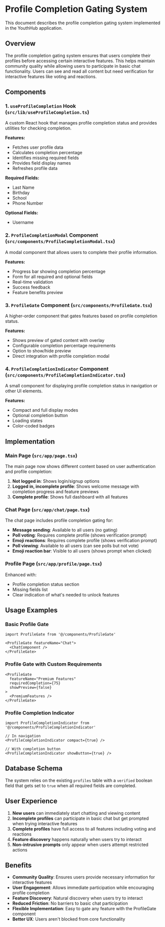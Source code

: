 # Profile Completion Gating System

This document describes the profile completion gating system implemented in the YouthHub application.

## Overview

The profile completion gating system ensures that users complete their profiles before accessing certain interactive features. This helps maintain community quality while allowing users to participate in basic chat functionality. Users can see and read all content but need verification for interactive features like voting and reactions.

## Components

### 1. `useProfileCompletion` Hook (`src/lib/useProfileCompletion.ts`)

A custom React hook that manages profile completion status and provides utilities for checking completion.

**Features:**
- Fetches user profile data
- Calculates completion percentage
- Identifies missing required fields
- Provides field display names
- Refreshes profile data

**Required Fields:**
- Last Name
- Birthday
- School
- Phone Number

**Optional Fields:**
- Username

### 2. `ProfileCompletionModal` Component (`src/components/ProfileCompletionModal.tsx`)

A modal component that allows users to complete their profile information.

**Features:**
- Progress bar showing completion percentage
- Form for all required and optional fields
- Real-time validation
- Success feedback
- Feature benefits preview

### 3. `ProfileGate` Component (`src/components/ProfileGate.tsx`)

A higher-order component that gates features based on profile completion status.

**Features:**
- Shows preview of gated content with overlay
- Configurable completion percentage requirements
- Option to show/hide preview
- Direct integration with profile completion modal

### 4. `ProfileCompletionIndicator` Component (`src/components/ProfileCompletionIndicator.tsx`)

A small component for displaying profile completion status in navigation or other UI elements.

**Features:**
- Compact and full display modes
- Optional completion button
- Loading states
- Color-coded badges

## Implementation

### Main Page (`src/app/page.tsx`)

The main page now shows different content based on user authentication and profile completion:

1. **Not logged in**: Shows login/signup options
2. **Logged in, incomplete profile**: Shows welcome message with completion progress and feature previews
3. **Complete profile**: Shows full dashboard with all features

### Chat Page (`src/app/chat/page.tsx`)

The chat page includes profile completion gating for:

- **Message sending**: Available to all users (no gating)
- **Poll voting**: Requires complete profile (shows verification prompt)
- **Emoji reactions**: Requires complete profile (shows verification prompt)
- **Poll viewing**: Available to all users (can see polls but not vote)
- **Emoji reaction bar**: Visible to all users (shows prompt when clicked)

### Profile Page (`src/app/profile/page.tsx`)

Enhanced with:

- Profile completion status section
- Missing fields list
- Clear indication of what's needed to unlock features

## Usage Examples

### Basic Profile Gate

```tsx
import ProfileGate from '@/components/ProfileGate'

<ProfileGate featureName="Chat">
  <ChatComponent />
</ProfileGate>
```

### Profile Gate with Custom Requirements

```tsx
<ProfileGate 
  featureName="Premium Features"
  requiredCompletion={75}
  showPreview={false}
>
  <PremiumFeatures />
</ProfileGate>
```

### Profile Completion Indicator

```tsx
import ProfileCompletionIndicator from '@/components/ProfileCompletionIndicator'

// In navigation
<ProfileCompletionIndicator compact={true} />

// With completion button
<ProfileCompletionIndicator showButton={true} />
```

## Database Schema

The system relies on the existing `profiles` table with a `verified` boolean field that gets set to `true` when all required fields are completed.

## User Experience

1. **New users** can immediately start chatting and viewing content
2. **Incomplete profiles** can participate in basic chat but get prompted when trying interactive features
3. **Complete profiles** have full access to all features including voting and reactions
4. **Feature discovery** happens naturally when users try to interact
5. **Non-intrusive prompts** only appear when users attempt restricted actions

## Benefits

- **Community Quality**: Ensures users provide necessary information for interactive features
- **User Engagement**: Allows immediate participation while encouraging profile completion
- **Feature Discovery**: Natural discovery when users try to interact
- **Reduced Friction**: No barriers to basic chat participation
- **Flexible Implementation**: Easy to gate any feature with the ProfileGate component
- **Better UX**: Users aren't blocked from core functionality
